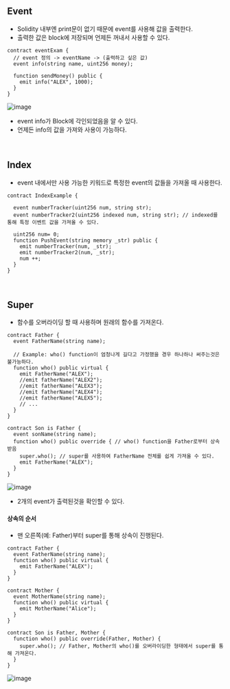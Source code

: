 ## Event
- Solidity 내부엔 print문이 없기 때문에 event를 사용해 값을 출력한다.
- 출력한 값은 block에 저장되며 언제든 꺼내서 사용할 수 있다.
``` Solidity
contract eventExam {
  // event 정의 -> eventName -> (출력하고 싶은 값)
  event info(string name, uint256 money);
  
  function sendMoney() public {
    emit info("ALEX", 1000);
  }
}
```

![image](https://user-images.githubusercontent.com/79950504/183248121-dbb67a4f-13a7-41ca-9341-47c66602f98a.png)
- event info가 Block에 각인되었음을 알 수 있다.
- 언제든 info의 값을 가져와 사용이 가능하다.

<br>


## Index
- event 내에서만 사용 가능한 키워드로 특정한 event의 값들을 가져올 때 사용한다.
```solidity
contract IndexExample {
  
  event numberTracker(uint256 num, string str);
  event numberTracker2(uint256 indexed num, string str); // indexed를 통해 특정 이벤트 값을 가져올 수 있다.
  
  uint256 num= 0;
  function PushEvent(string memory _str) public {
    emit numberTracker(num, _str);
    emit numberTracker2(num, _str);
    num ++;
  }
}
```

<br>

## Super
- 함수를 오버라이딩 할 때 사용하며 원래의 함수를 가져온다.
```solidity
contract Father {
  event FatherName(string name);
  
  // Example: who() function이 엄청나게 길다고 가정했을 경우 하나하나 써주는것은 불가능하다.
  function who() public virtual {
    emit FatherName("ALEX");
    //emit fatherName("ALEX2");
    //emit fatherName("ALEX3");
    //emit fatherName("ALEX4");
    //emit fatherName("ALEX5");
    // ...
  }
}

contract Son is Father {
  event sonName(string name);
  function who() public override { // who() function을 Father로부터 상속받음
    super.who(); // super를 사용하여 FatherName 전체를 쉽게 가져올 수 있다.
    emit FatherName("ALEX");
  }
}
```  
![image](https://user-images.githubusercontent.com/79950504/183257938-109badd8-c078-4a23-95be-4aa7ffed291f.png)
- 2개의 event가 출력된것을 확인할 수 있다.


#### 상속의 순서
- 맨 오른쪽(예: Father)부터 super를 통해 상속이 진행된다.
```solidity
contract Father {
  event FatherName(string name);
  function who() public virtual {
    emit FatherName("ALEX");
  }
}

contract Mother {
  event MotherName(string name);
  function who() public virtual {
    emit MotherName("Alice");
  }
}

contract Son is Father, Mother {
  function who() public override(Father, Mother) {
    super.who(); // Father, Mother의 who()를 오버라이딩한 형태에서 super를 통해 가져온다.
  }
}
```
![image](https://user-images.githubusercontent.com/79950504/183258232-64cec7ab-4730-4004-8563-17336cff55da.png)



